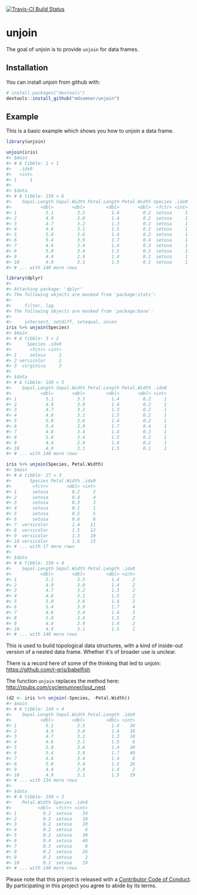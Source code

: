 
<!-- README.md is generated from README.Rmd. Please edit that file -->
[![Travis-CI Build Status](https://travis-ci.org/mdsumner/unjoin.svg?branch=master)](https://travis-ci.org/mdsumner/unjoin)

unjoin
======

The goal of unjoin is to provide `unjoin` for data frames.

Installation
------------

You can install unjoin from github with:

``` r
# install.packages("devtools")
devtools::install_github("mdsumner/unjoin")
```

Example
-------

This is a basic example which shows you how to unjoin a data frame.

``` r
library(unjoin)

unjoin(iris)
#> $main
#> # A tibble: 1 × 1
#>   .idx0
#>   <int>
#> 1     1
#> 
#> $data
#> # A tibble: 150 × 6
#>    Sepal.Length Sepal.Width Petal.Length Petal.Width Species .idx0
#>           <dbl>       <dbl>        <dbl>       <dbl>  <fctr> <int>
#> 1           5.1         3.5          1.4         0.2  setosa     1
#> 2           4.9         3.0          1.4         0.2  setosa     1
#> 3           4.7         3.2          1.3         0.2  setosa     1
#> 4           4.6         3.1          1.5         0.2  setosa     1
#> 5           5.0         3.6          1.4         0.2  setosa     1
#> 6           5.4         3.9          1.7         0.4  setosa     1
#> 7           4.6         3.4          1.4         0.3  setosa     1
#> 8           5.0         3.4          1.5         0.2  setosa     1
#> 9           4.4         2.9          1.4         0.2  setosa     1
#> 10          4.9         3.1          1.5         0.1  setosa     1
#> # ... with 140 more rows

library(dplyr)
#> 
#> Attaching package: 'dplyr'
#> The following objects are masked from 'package:stats':
#> 
#>     filter, lag
#> The following objects are masked from 'package:base':
#> 
#>     intersect, setdiff, setequal, union
iris %>% unjoin(Species)
#> $main
#> # A tibble: 3 × 2
#>      Species .idx0
#>       <fctr> <int>
#> 1     setosa     1
#> 2 versicolor     2
#> 3  virginica     3
#> 
#> $data
#> # A tibble: 150 × 5
#>    Sepal.Length Sepal.Width Petal.Length Petal.Width .idx0
#>           <dbl>       <dbl>        <dbl>       <dbl> <int>
#> 1           5.1         3.5          1.4         0.2     1
#> 2           4.9         3.0          1.4         0.2     1
#> 3           4.7         3.2          1.3         0.2     1
#> 4           4.6         3.1          1.5         0.2     1
#> 5           5.0         3.6          1.4         0.2     1
#> 6           5.4         3.9          1.7         0.4     1
#> 7           4.6         3.4          1.4         0.3     1
#> 8           5.0         3.4          1.5         0.2     1
#> 9           4.4         2.9          1.4         0.2     1
#> 10          4.9         3.1          1.5         0.1     1
#> # ... with 140 more rows

iris %>% unjoin(Species, Petal.Width)
#> $main
#> # A tibble: 27 × 3
#>       Species Petal.Width .idx0
#>        <fctr>       <dbl> <int>
#> 1      setosa         0.2     2
#> 2      setosa         0.4     4
#> 3      setosa         0.3     3
#> 4      setosa         0.1     1
#> 5      setosa         0.5     5
#> 6      setosa         0.6     6
#> 7  versicolor         1.4    11
#> 8  versicolor         1.5    12
#> 9  versicolor         1.3    10
#> 10 versicolor         1.6    13
#> # ... with 17 more rows
#> 
#> $data
#> # A tibble: 150 × 4
#>    Sepal.Length Sepal.Width Petal.Length .idx0
#>           <dbl>       <dbl>        <dbl> <int>
#> 1           5.1         3.5          1.4     2
#> 2           4.9         3.0          1.4     2
#> 3           4.7         3.2          1.3     2
#> 4           4.6         3.1          1.5     2
#> 5           5.0         3.6          1.4     2
#> 6           5.4         3.9          1.7     4
#> 7           4.6         3.4          1.4     3
#> 8           5.0         3.4          1.5     2
#> 9           4.4         2.9          1.4     2
#> 10          4.9         3.1          1.5     1
#> # ... with 140 more rows
```

This is used to build topological data structures, with a kind of inside-out version of a nested data frame. Whether it's of broader use is unclear.

There is a record here of some of the thinking that led to unjoin: <https://github.com/r-gris/babelfish>

The function `unjoin` replaces the method here: <http://rpubs.com/cyclemumner/iout_nest>

``` r
(d2 <- iris %>% unjoin(-Species, -Petal.Width))
#> $main
#> # A tibble: 144 × 4
#>    Sepal.Length Sepal.Width Petal.Length .idx0
#>           <dbl>       <dbl>        <dbl> <int>
#> 1           5.1         3.5          1.4    34
#> 2           4.9         3.0          1.4    18
#> 3           4.7         3.2          1.3    10
#> 4           4.6         3.1          1.5     6
#> 5           5.0         3.6          1.4    30
#> 6           5.4         3.9          1.7    49
#> 7           4.6         3.4          1.4     8
#> 8           5.0         3.4          1.5    26
#> 9           4.4         2.9          1.4     2
#> 10          4.9         3.1          1.5    19
#> # ... with 134 more rows
#> 
#> $data
#> # A tibble: 150 × 3
#>    Petal.Width Species .idx0
#>          <dbl>  <fctr> <int>
#> 1          0.2  setosa    34
#> 2          0.2  setosa    18
#> 3          0.2  setosa    10
#> 4          0.2  setosa     6
#> 5          0.2  setosa    30
#> 6          0.4  setosa    49
#> 7          0.3  setosa     8
#> 8          0.2  setosa    26
#> 9          0.2  setosa     2
#> 10         0.1  setosa    19
#> # ... with 140 more rows
```

Please note that this project is released with a [Contributor Code of Conduct](CONDUCT.md). By participating in this project you agree to abide by its terms.
